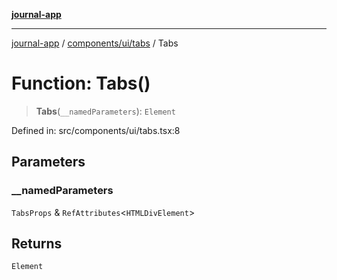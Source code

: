 [**journal-app**](../../../../README.md)

***

[journal-app](../../../../modules.md) / [components/ui/tabs](../README.md) / Tabs

# Function: Tabs()

> **Tabs**(`__namedParameters`): `Element`

Defined in: src/components/ui/tabs.tsx:8

## Parameters

### \_\_namedParameters

`TabsProps` & `RefAttributes`\<`HTMLDivElement`\>

## Returns

`Element`
